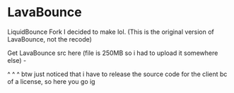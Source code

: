 # LavaBounce
LiquidBounce Fork I decided to make lol. (This is the original version of LavaBounce, not the recode)

Get LavaBounce src here (file is 250MB so i had to upload it somewhere else) -

^ ^ ^
btw just noticed that i have to release the source code for the client bc of a license, so here you go ig
